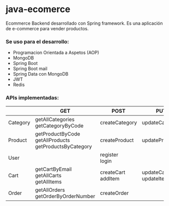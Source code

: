# java-ecomerce

Ecommerce Backend desarrollado con Spring framework. Es una aplicación de e-commerce para vender productos.

### Se uso para el desarrollo:
- Programacion Orientada a Aspetos (AOP)
- MongoDB
- Spring Boot
- Spring Boot mail
- Spring Data con MongoDB
- JWT
- Redis

### APIs implementadas:
|          	| GET                                                         	| POST                  	| PUT                      	| DELETE                   	|
|----------	|-------------------------------------------------------------	|-----------------------	|--------------------------	|--------------------------	|
| Category 	| getAllCategories<br>getCategoryByCode                       	| createCategory        	| updateCategory           	| deleteCategory           	|
| Product  	| getProductByCode<br>getAllProducts<br>getProductsByCategory 	| createProduct         	| updateProduct            	| deleteProduct            	|
| User     	|                                                             	| register<br>login     	|                          	|                          	|
| Cart     	| getCartByEmail<br>getAllCarts<br>getAllItems                	| createCart<br>addItem 	| updateCart<br>updateItem 	| deleteCart<br>deleteItem 	|
| Order    	| getAllOrders<br>getOrderByOrderNumber                       	| createOrder           	|                          	|                          	|
